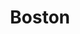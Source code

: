 ---
title: "Boston"
hashtag: boston
subdivision-of:
  - Massachusetts
tags:
  - City
  - Massachusetts
---